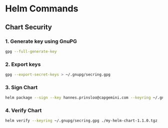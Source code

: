# Helm Commands

## Chart Security

### 1. Generate key using GnuPG
```bash
gpg --full-generate-key
```

### 2. Export keys
```bash
gpg --export-secret-keys > ~/.gnupg/secring.gpg
```

### 3. Sign Chart 
```bash
helm package --sign --key hannes.prinsloo@capgemini.com --keyring ~/.gnupg/secring.gpg ./chart 
```

### 4. Verify Chart 
```bash
helm verify --keyring ~/.gnupg/secring.gpg ./my-helm-chart-1.1.0.tgz 
```



